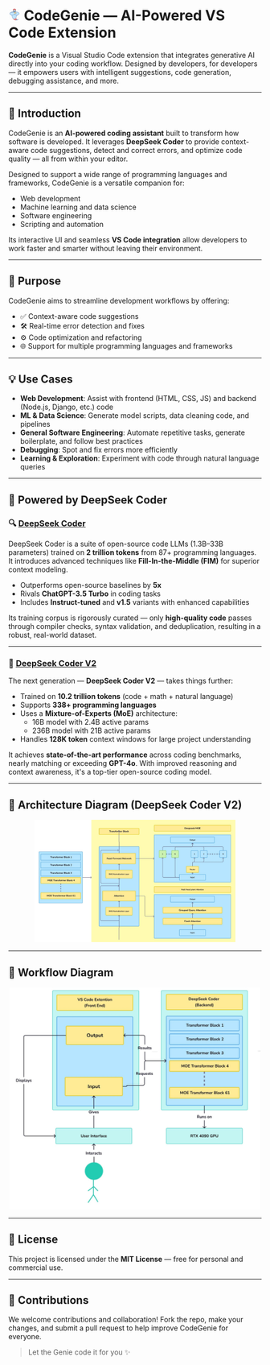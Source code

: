 # ![CodeGenie Icon](images/icon.png) CodeGenie — AI-Powered VS Code Extension

**CodeGenie** is a Visual Studio Code extension that integrates generative AI directly into your coding workflow. Designed by developers, for developers — it empowers users with intelligent suggestions, code generation, debugging assistance, and more.

---

## 🚀 Introduction

CodeGenie is an **AI-powered coding assistant** built to transform how software is developed. It leverages **DeepSeek Coder** to provide context-aware code suggestions, detect and correct errors, and optimize code quality — all from within your editor.

Designed to support a wide range of programming languages and frameworks, CodeGenie is a versatile companion for:

- Web development
- Machine learning and data science
- Software engineering
- Scripting and automation

Its interactive UI and seamless **VS Code integration** allow developers to work faster and smarter without leaving their environment.

---

## 🎯 Purpose

CodeGenie aims to streamline development workflows by offering:

- ✅ Context-aware code suggestions  
- 🛠️ Real-time error detection and fixes  
- ⚙️ Code optimization and refactoring  
- 🌐 Support for multiple programming languages and frameworks  

---

## 💡 Use Cases

- **Web Development**: Assist with frontend (HTML, CSS, JS) and backend (Node.js, Django, etc.) code  
- **ML & Data Science**: Generate model scripts, data cleaning code, and pipelines  
- **General Software Engineering**: Automate repetitive tasks, generate boilerplate, and follow best practices  
- **Debugging**: Spot and fix errors more efficiently  
- **Learning & Exploration**: Experiment with code through natural language queries  

---

## 🧠 Powered by DeepSeek Coder

### 🔍 [DeepSeek Coder](https://arxiv.org/pdf/2401.14196)

DeepSeek Coder is a suite of open-source code LLMs (1.3B–33B parameters) trained on **2 trillion tokens** from 87+ programming languages. It introduces advanced techniques like **Fill-In-the-Middle (FIM)** for superior context modeling.

- Outperforms open-source baselines by **5x**  
- Rivals **ChatGPT-3.5 Turbo** in coding tasks  
- Includes **Instruct-tuned** and **v1.5** variants with enhanced capabilities  

Its training corpus is rigorously curated — only **high-quality code** passes through compiler checks, syntax validation, and deduplication, resulting in a robust, real-world dataset.

---

### 🔬 [DeepSeek Coder V2](https://arxiv.org/pdf/2406.11931)

The next generation — **DeepSeek Coder V2** — takes things further:

- Trained on **10.2 trillion tokens** (code + math + natural language)  
- Supports **338+ programming languages**  
- Uses a **Mixture-of-Experts (MoE)** architecture:  
  - 16B model with 2.4B active params  
  - 236B model with 21B active params  
- Handles **128K token** context windows for large project understanding  

It achieves **state-of-the-art performance** across coding benchmarks, nearly matching or exceeding **GPT-4o**. With improved reasoning and context awareness, it's a top-tier open-source coding model.

---

## 📐 Architecture Diagram (DeepSeek Coder V2)

<p align="center">
  <img src="images/Architecture.jpg" width="400"/>
</p>

---

## 🔄 Workflow Diagram

<p align="center">
  <img src="images/Workflow.jpg" width="500"/>
</p>

---

## 📝 License

This project is licensed under the **MIT License** — free for personal and commercial use.

---

## 🙌 Contributions

We welcome contributions and collaboration! Fork the repo, make your changes, and submit a pull request to help improve CodeGenie for everyone.

> Let the Genie code it for you ✨
